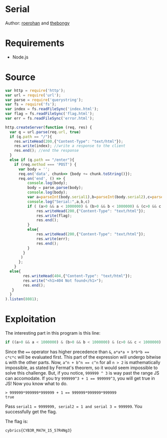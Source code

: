 # Serial

Author: [roerohan](https://github.com/roerohan) and [thebongy](https://github.com/thebongy)

# Requirements

- Node.js

# Source

```javascript
var http = require('http');
var url = require('url');
var parse = require('querystring');
var fs = require('fs');
var index = fs.readFileSync('index.html');
var flag = fs.readFileSync('flag.html');
var err = fs.readFileSync('error.html');

http.createServer(function (req, res) {  
  var q = url.parse(req.url, true)
  if (q.path == "/"){
    res.writeHead(200,{"Content-Type": "text/html"});
    res.write(index); //write a response to the client
    res.end(); //end the response
  }
  else if (q.path == "/enter"){
    if (req.method === 'POST') {
      var body = '';
      req.on('data', chunk=> {body += chunk.toString()});
      req.on('end', () => {
          console.log(body);
          body = parse.parse(body);
          console.log(body);
          var a=parseInt(body.serial1),b=parseInt(body.serial2),c=parseInt(body.serial3);
          console.log("Serial:",a,b,c)
          if ( (a>0 && a < 1000000) & (b>0 && b < 1000000) & (c>0 && c < 1000000) & a*a*a + b*b*b == c*c*c){
              res.writeHead(200,{"Content-Type": "text/html"});
              res.write(flag);
              res.end();
          }
          else{
              res.writeHead(200,{"Content-Type": "text/html"});
              res.write(err);
              res.end();
          }
        }
       )
      };
    }
  else{
        res.writeHead(404,{"Content-Type": "text/html"});
        res.write("<h1>404 Not found</h1>");
        res.end();
   }
  }
).listen(8081);
```

# Exploitation

The interesting part in this program is this line:

```javascript
if ((a>0 && a < 1000000) & (b>0 && b < 1000000) & (c>0 && c < 1000000) & a*a*a + b*b*b == c*c*c) {...}
```

Since the `==` operator has higher precedence than `&`, `a*a*a + b*b*b == c*c*c` will be evaluated first. This part of the expression will undergo bitwise `&` with the other parts. Now, `a^n + b^n == c^n` for all `n > 2` is mathematically impossible, as stated by Fermat's theorem, so it would seem impossible to solve this challenge. But, if you notice, `999999 ^ 3` is way past the range JS can accomodate. If you try `999999^3 + 1 == 999999^3`, you will get true in JS! Now you know what to do.

```
> 999999*999999*999999 + 1 == 999999*999999*999999
true
```

Pass `serial1 = 9999999, serial2 = 1 and serial 3 = 999999`. You successfully get the flag.

The flag is:

```
cybrics{CYB3R_M47H_15_57R4Ng3}
```
